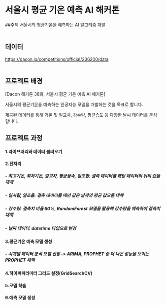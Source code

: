 # 서울시 평균 기온 예측 AI 해커톤
##주제
서울시의 평균기온을 예측하는 AI 알고리즘 개발
<br>
<br>
## **데이터**
https://dacon.io/competitions/official/236200/data
<br>
<br>
## **프로젝트 배경**
[Dacon 해커톤 38회, 서울시 평균 기온 예측 AI 해커톤]

서울시의 평균기온을 예측하는 인공지능 모델을 개발하는 것을 목표로 합니다.  

제공된 데이터를 통해 기온 및 일교차, 강수량, 평균습도 등 다양한 날씨 데이터를 분석합니다.

## **프로젝트 과정**
#### 1.라이브러리와 데이터 불러오기
#### 2.전처리
##### - 최고기온, 최저기온, 일교차, 평균풍속, 일조합: 결측 데이터를 해당 데이터의 뒤의 값을 대체
##### - 일사합, 일조율: 결측 데이터를 매년 같은 날짜의 평균 값으롣 대체
##### - 강수량: 결측치 비율 60%, RandomForest 모델을 활용해 강수량을 예측하여 결측치 대체
##### - 날짜 데이터: datetime 타입으로 변경
#### 3.평균기온 예측 모델 생성
##### - 시계열 데이터 분석 모델 선정 -> ARIMA, PROPHET 중 더 나은 성능을 보이는 PROPHET 채택
#### 4.하이퍼파라미터 그리드 설정(GridSearchCV)
#### 5.모델 학습
#### 6.예측 모델 생성 

